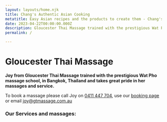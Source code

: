 ```yaml
---
layout: layouts/home.njk
title: Chang's Authentic Asian Cooking
metatitle: Easy Asian recipes and the products to create them - Chang's Authentic Asian Cooking
date: 2023-04-22T00:00:00.000Z
description: Gloucester Thai Massage trained with the prestigious Wat Pho massage school, in Bangkok, Thailand and we take great pride in our massages and service.
permalink: /

---
```

# Gloucester Thai Massage
**Joy from Gloucester Thai Massage trained with the prestigious Wat Pho massage school, in Bangkok, Thailand and takes great pride in her massages and service.**

To book a massage please call Joy on [0411 447 704](tel:+61411447704), use our [booking page](/booking/) or email [joy@gtmassage.com.au](mailto:joy@gtmassage.com.au)

### Our Services and massages:
